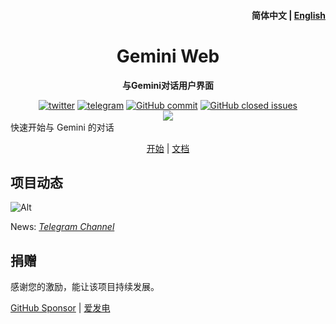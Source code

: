<h4 align="right"><strong>简体中文</strong> | <a href="./README.md">
English</a></h4>

[//]: # (<p align="center">)

[//]: # (    <img src=https://s2.loli.net/2023/10/23/MLfhA2owPCacmyU.png width=138/>)

[//]: # (</p>)
<h1 align="center">Gemini Web</h1>
<p align="center"><strong>与Gemini对话用户界面</strong></p>
<div align="center">
    <a href="https://twitter.com/AprilNEA" target="_blank">
    <img alt="twitter" src="https://img.shields.io/badge/follow-AprilNEA-green?style=flat-square&logo=Twitter"></a>
    <a href="https://t.me/ChatGPTAdminWebChannel" target="_blank">
    <img alt="telegram" src="https://img.shields.io/badge/channel-telegram-blueviolet?style=flat-square&logo=Telegram"></a>
    <a href="https://github.com/AprilNEA/ChatGPT-Admin-Web/commits" target="_blank">
    <img alt="GitHub commit" src="https://img.shields.io/github/commit-activity/m/AprilNEA/ChatGPT-Admin-Web?style=flat-square"></a>
    <a href="https://github.com/AprilNEA/ChatGPT-Admin-Web/issues?q=is%3Aissue+is%3Aclosed" target="_blank">
    <img alt="GitHub closed issues" src="https://img.shields.io/github/issues-closed/AprilNEA/ChatGPT-Admin-Web.svg?style=flat-square"></a>
<br/>    
<img src="https://hits.siyue.best/v1/hits?url=https://github.com/AprilNEA/ChatGPT-Admin-Web&bgRight=000&bgLeft=000&border=square" />

</div>
<div align="left">快速开始与 Gemini 的对话</div></div>

<div align="center">

[开始](https://ai.xjt.lu) | [文档](https://manual.sku.moe/project/gemini-web)

</div>

## 项目动态

![Alt](https://repobeats.axiom.co/api/embed/52983fcf56592460a1936a6a66bd77864dcdff18.svg "Repobeats analytics image")

News: *[Telegram Channel](https://t.me/AprilNEAChannel)*

## 捐赠

感谢您的激励，能让该项目持续发展。

[GitHub Sponsor](https://github.com/sponsors/AprilNEA)  |  [爱发电](https://afdian.net/a/aprilnea)


